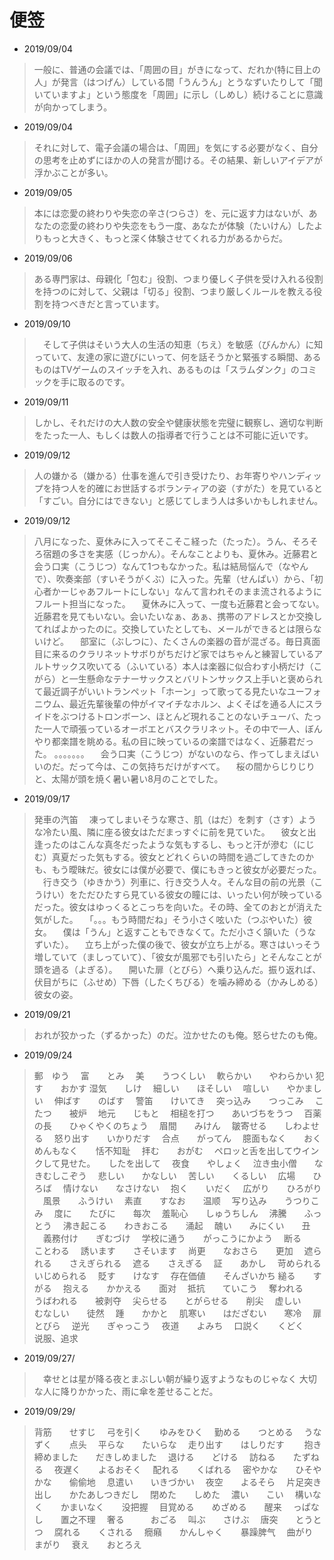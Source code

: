 # 便签 
* 2019/09/04 
> 一般に、普通の会議では、「周囲の目」がきになって、だれか(特に目上の人」が発言（はつげん）している間「うんうん」とうなずいたりして「聞いていますよ」という態度を「周囲」に示し（しめし）続けることに意識が向かってしまう。
* 2019/09/04
> それに対して、電子会議の場合は、「周囲」を気にする必要がなく、自分の思考を止めずにほかの人の発言が聞ける。その結果、新しいアイデアが浮かぶことが多い。
* 2019/09/05
> 本には恋愛の終わりや失恋の辛さ(つらさ）を、元に返す力はないが、あなたの恋愛の終わりや失恋をもう一度、あなたが体験（たいけん）したよりもっと大きく、もっと深く体験させてくれる力があるからだ。
* 2019/09/06
> ある専門家は、母親化「包む」役割、つまり優しく子供を受け入れる役割を持つのに対して、父親は「切る」役割、つまり厳しくルールを教える役割を持つべきだと言っています。
* 2019/09/10
>　そして子供はそいう大人の生活の知恵（ちえ）を敏感（びんかん）に知っていて、友達の家に遊びにいって、何を話そうかと緊張する瞬間、あるものはTVゲームのスイッチを入れ、あるものは「スラムダンク」のコミックを手に取るのです。
* 2019/09/11
> しかし、それだけの大人数の安全や健康状態を完璧に観察し、適切な判断をたった一人、もしくは数人の指導者で行うことは不可能に近いです。
* 2019/09/12
> 人の嫌かる（嫌かる）仕事を進んで引き受けたり、お年寄りやハンディップを持つ人を的確にお世話するボランティアの姿（すがた）を見ていると「すごい。自分にはできない」と感じてしまう人は多いかもしれません。
* 2019/09/12
> 八月になった、夏休みに入ってそこそこ経った（たった）。うん、そろそろ宿題の多さを実感（じっかん）。そんなことよりも、夏休み。近藤君と会う口実（こうじつ）なんて1つもなかった。私は結局悩んで（なやんで）、吹奏楽部（すいそうがくぶ）に入った。先輩（せんぱい）から、「初心者かーじゃあフルートにしない」なんて言われそのまま流されるようにフルート担当になった。
　夏休みに入って、一度も近藤君と会ってない。近藤君を見てもいない。会いたいなぁ、あぁ、携帯のアドレスとか交換してればよかったのに。交換していたとしても、メールができるとは限らないけど。
  　部室に（ぶしつに）、たくさんの楽器の音が混ざる。毎日真面目に来るのクラリネットサボりがちだけど家ではちゃんと練習しているアルトサックス吹いてる（ふいている）本人は楽器に似合わす小柄だけ（こがら）と一生懸命なテナーサックスとバリトンサックス上手いと褒められて最近調子がいいトランペット「ホーン」って歌ってる見たいなユーフォニウム、最近先輩後輩の仲がイマイチなホルン、よくそばを通る人にスライドをぶつけるトロンボーン、ほとんど現れることのないチューバ、たった一人で頑張っているオーボエとバスクラリネット。その中で一人、ぼんやり都楽譜を眺める。私の目に映っているの楽譜ではなく、近藤君だった。
  。。。。。。。
  　会う口実（こうじつ）がないのなら、作ってしまえばいいのだ。だって今は、この気持ちだけがすべて。
  　桜の間からじりじりと、太陽が頭を焼く暑い暑い8月のことでした。
* 2019/09/17
> 発車の汽笛
　凍ってしまいそうな寒さ、肌（はだ）を刺す（さす）ような冷たい風、隣に座る彼女はただまっすぐに前を見ていた。
　彼女と出逢ったのはこんな真冬だったような気もするし、もっと汗が滲む（にじむ）真夏だった気もする。彼女とどれくらいの時間を過ごしてきたのかも、もう曖昧だ。彼女には僕が必要で、僕にもきっと彼女が必要だった。
　行き交う（ゆきかう）列車に、行き交う人々。そんな目の前の光景（こうけい）をただひたすら見ている彼女の瞳には、いったい何が映っているだった。彼女はゆっくるとこっちを向いた。その時、全てのおとが消えた気がした。
　「。。。もう時間だね」そう小さく呟いた（つぶやいた）彼女。
　僕は「うん」と返すこともできなくて。ただ小さく頷いた（うなずいた）。
　立ち上がった僕の後で、彼女が立ち上がる。寒さはいっそう増していて（ましっていて）、「彼女が風邪でも引いたら」とそんなことが頭を過る（よぎる）。
　開いた扉（とびら）へ乗り込んだ。振り返れば、伏目がちに（ふせめ）下唇（したくちびる）を噛み締める（かみしめる）彼女の姿。
* 2019/09/21
> おれが狡かった（ずるかった）のだ。泣かせたのも俺。怒らせたのも俺。
* 2019/09/24
> 郵　ゆう
>　富　　とみ
>　美　　うつくしい
>　軟らかい　　やわらかい
> 犯す　　おかす
> 湿気　　しけ
>　細しい　　ほそしい
>　喧しい　　やかましい
>　伸ばす　　のばす
>　警笛　　けいてき
>　突っ込み　　つっこみ
>　こたつ　　被炉
>　地元　　じもと
>　相槌を打つ　　あいづちをうつ
>　百薬の長　　ひゃくやくのちょう
>　眉間　　みけん
>　皺寄せる　　しわよせる
>　怒り出す　　いかりだす
>　合点　　がってん
>　臆面もなく　　おくめんもなく　　恬不知耻
>　拝む　　おがむ
>　ペロッと舌を出してウインクして見せた。　　したを出して
>　夜食　　やしょく
>　泣き虫小僧　　なきむしこぞう
>　悲しい　　かなしい
>　苦しい　　くるしい
>　広場　　ひろば
>　情けない　　なさけない
>　抱く　　いだく
>　広がり　　ひろがり
>　風景　　ふうけい
>　素直　　すなお　　温顺
>　写り込み　　うつりこみ
>　度に　　たびに　　每次
>　羞恥心　　しゅうちしん
>　沸騰　　ふっとう
>　沸き起こる　　わきおこる　　涌起
>　醜い　　みにくい　　丑
>　義務付け　　ぎむづけ
>　学校に通う　　がっこうにかよう
>　断る　　ことわる
>　誘います　　さそいます
>　尚更　　なおさら　　更加
>　遮られる　　さえぎられる
>　遮る　　さえぎる
>　証　　あかし
>　苛められる　　いじめられる
>　貶す　　けなす
>　存在価値　　そんざいかち
> 縋る　　すがる
>　抱える　　かかえる　　面对
>　抵抗　　ていこう
>　奪われる　　うばわれる　　被剥夺
>　尖らせる　　とがらせる　　削尖
>　虚しい　　むなしい　　徒然
>　踵　　かかと
>　肌寒い　　はだざむい　　寒冷
>　扉　　とびら
>　逆光　　ぎゃっこう
>　夜道　　よみち
>　口説く　　くどく　　说服、追求      

* 2019/09/27/
>　幸せとは星が降る夜とまぶしい朝が繰り返すようなものじゃなく
大切な人に降りかかった、雨に傘を差せることだ。
* 2019/09/29/
> 背筋　　せすじ
>　弓を引く　　ゆみをひく
>　勤める　　つとめる
>　うなずく　　点头
>　平らな　　たいらな
>　走り出す　　はしりだす　
>　抱き締めました　　だきしめました
>　退ける　　どける
>　訪ねる　　たずねる
>　夜遅く　　よるおそく
>　配れる　　くばれる
>　密やかな　　ひそやかな　　偷偷地
>　息遣い　　いきづかい
>　夜空　　よるそら
>　片足突き出し　　かたあしつきだし
>　閉めた　　しめた
>　濃い　　こい
>　構いなく　　かまいなく　　没把握
>　目覚める　　めざめる　　醒来
>　っぱなし　　置之不理
>　奢る　　　おごる
>　叫ぶ　　さけぶ
>　唐突　　とうとつ
>　腐れる　　くされる
>　癇癪　　かんしゃく　　暴躁脾气
>　曲がり　　まがり
>　衰え　　おとろえ

